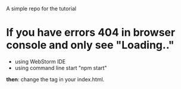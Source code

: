A simple repo for the tutorial

# If you have errors 404 in browser console and only see "Loading.."
- using WebStorm IDE
- using command line start "npm start"

**then**: change the <base> tag in your index.html.

